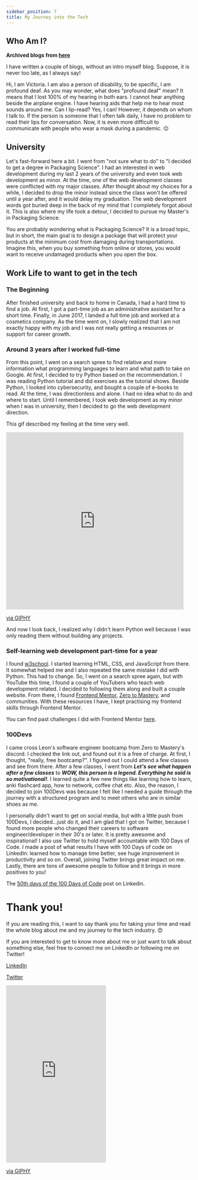 ```yaml
---
sidebar_position: 7
title: My Journey into the Tech
---
```


## Who Am I?

**Archived blogs from [here](https://victoriacheng15.hashnode.dev/my-journey-into-the-tech)**

I have written a couple of blogs, without an intro myself blog. Suppose, it is never too late, as I always say!

Hi, I am Victoria. I am also a person of disability, to be specific, I am profound deaf. As you may wonder, what does "profound deaf" mean? It means that I lost 100% of my hearing in both ears. I cannot hear anything beside the airplane engine. I have hearing aids that help me to hear most sounds around me. Can I lip-read? Yes, I can! However, it depends on whom I talk to. If the person is someone that I often talk daily, I have no problem to read their lips for conversation. Now, it is even more difficult to communicate with people who wear a mask during a pandemic. 😔

## University

Let's fast-forward here a bit. I went from "not sure what to do" to "I decided to get a degree in Packaging Science". I had an interested in web development during my last 2 years of the university and even took web development as minor. At the time, one of the web development classes were conflicted with my major classes. After thought about my choices for a while, I decided to drop the minor instead since the class won't be offered until a year after, and it would delay my graduation. The web development words got buried deep in the back of my mind that I completely forgot about it. This is also where my life took a detour, I decided to pursue my Master's in Packaging Science.

You are probably wondering what is Packaging Science? It is a broad topic, but in short, the main goal is to design a package that will protect your products at the minimum cost from damaging during transportations. Imagine this, when you buy something from online or stores, you would want to receive undamaged products when you open the box.

## Work Life to want to get in the tech

### The Beginning

After finished university and back to home in Canada, I had a hard time to find a job. At first, I got a part-time job as an administrative assistant for a short time. Finally, in June 2017, I landed a full time job and worked at a cosmetics company. As the time went on, I slowly realized that I am not exactly happy with my job and I was not really getting a resources or support for career growth.

### Around 3 years after I worked full-time

From this point, I went on a search spree to find relative and more information what programming languages to learn and what path to take on Google. At first, I decided to try Python based on the recommendation. I was reading Python tutorial and did exercises as the tutorial shows. Beside Python, I looked into cybersecurity, and bought a couple of e-books to read. At the time, I was directionless and alone. I had no idea what to do and where to start. Until I remembered, I took web development as my minor when I was in university, then I decided to go the web development direction.

This gif described my feeling at the time very well.

<iframe src="https://giphy.com/embed/jphuDUCPSsC10tEwo0" width="480" height="480" frameBorder="0" class="giphy-embed" allowFullScreen></iframe><p><a href="https://giphy.com/gifs/door-gate-begin-jphuDUCPSsC10tEwo0">via GIPHY</a></p>

And now I look back, I realized why I didn't learn Python well because I was only reading them without building any projects.

### Self-learning web development part-time for a year

I found [w3school](https://www.w3schools.com/). I started learning HTML, CSS, and JavaScript from there. It somewhat helped me and I also repeated the same mistake I did with Python. This had to change. So, I went on a search spree again, but with YouTube this time, I found a couple of YouTubers who teach web development related. I decided to following them along and built a couple website. From there, I found [Frontend Mentor](https://www.frontendmentor.io/home), [Zero to Mastery](https://zerotomastery.io/), and communities. With these resources I have, I kept practising my frontend skills through Frontend Mentor.

You can find past challenges I did with Frontend Mentor [here](https://github.com/victoriacheng15/frontend-mentor-challenges).

### 100Devs

I came cross Leon's software engineer bootcamp from Zero to Mastery's discord. I checked the link out, and found out it is a free of charge. At first, I thought, "really, free bootcamp?". I figured out I could attend a few classes and see from there. After a few classes, I went from **_Let's see what happen after a few classes_** to **_WOW, this person is a legend. Everything he said is so motivational!_**. I learned quite a few new things like learning how to learn, anki flashcard app, how to network, coffee chat etc. Also, the reason, I decided to join 100Devs was because I felt like I needed a guide through the journey with a structured program and to meet others who are in similar shoes as me.

I personally didn't want to get on social media, but with a little push from 100Devs, I decided...just do it, and I am glad that I got on Twitter, because I found more people who changed their careers to software engineer/developer in their 30's or later. It is pretty awesome and inspirational! I also use Twitter to hold myself accountable with 100 Days of Code. I made a post of what results I have with 100 Days of code on LinkedIn: learned how to manage time better, see huge improvement in productivity and so on. Overall, joining Twitter brings great impact on me. Lastly, there are tons of awesome people to follow and it brings in more positives to you!

The [50th days of the 100 Days of Code](https://www.linkedin.com/feed/update/urn:li:activity:6919663033073950720/) post on Linkedin.

# Thank you!

If you are reading this, I want to say thank you for taking your time and read the whole blog about me and my journey to the tech industry. 😍

If you are interested to get to know more about me or just want to talk about something else, feel free to connect me on LinkedIn or following me on Twitter!

[LinkedIn](https://www.linkedin.com/in/victoriacheng15/)

[Twitter](https://twitter.com/viktoriacheng15)

<iframe src="https://giphy.com/embed/sdbFgcxdUXpq7u85Mn" width="270" height="480" frameBorder="0" class="giphy-embed" allowFullScreen></iframe><p><a href="https://giphy.com/gifs/ASUofficial-asl-thanksgiving-american-sign-language-sdbFgcxdUXpq7u85Mn">via GIPHY</a></p>
